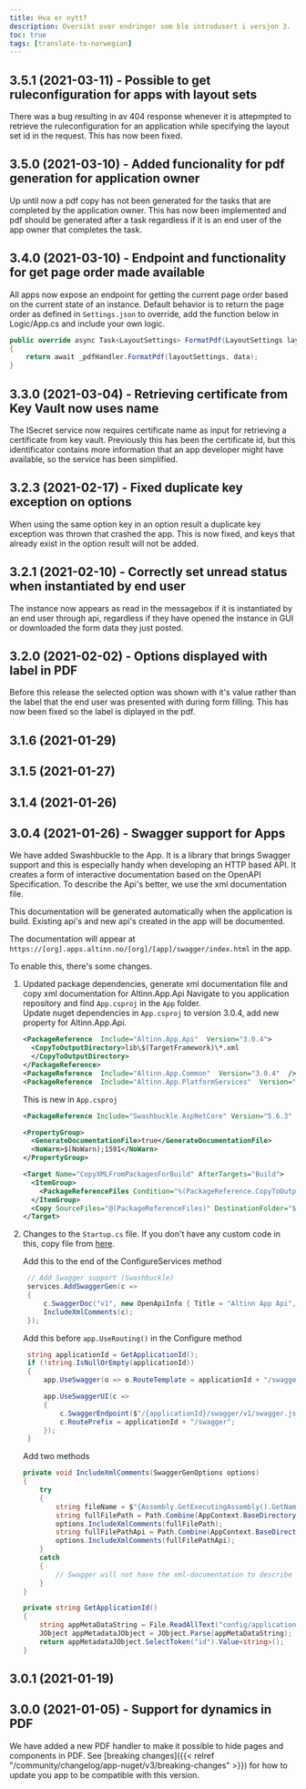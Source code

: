 ```yaml
---
title: Hva er nytt?
description: Oversikt over endringer som ble introdusert i versjon 3.
toc: true
tags: [translate-to-norwegian]
---
```


## 3.5.1 (2021-03-11) - Possible to get ruleconfiguration for apps with layout sets

There was a bug resulting in av 404 response whenever it is attepmpted to retrieve
the ruleconfiguration for an application while specifying the layout set id in the request.
This has now been fixed. 

## 3.5.0 (2021-03-10) - Added funcionality for pdf generation for application owner

Up until now a pdf copy has not been generated for the tasks that are completed by the application owner. 
This has now been implemented and pdf should be generated after a task regardless if it is an 
end user of the app owner that completes the task.


## 3.4.0 (2021-03-10) - Endpoint and functionality for get page order made available

All apps now expose an endpoint for getting the current page order based on the current state of an instance.
Default behavior is to return the page order as defined in `Settings.json` to override, add the function below in 
Logic/App.cs and include your own logic.

```cs
public override async Task<LayoutSettings> FormatPdf(LayoutSettings layoutSettings, object data)
{
    return await _pdfHandler.FormatPdf(layoutSettings, data);
}
```

## 3.3.0 (2021-03-04) - Retrieving certificate from Key Vault now uses name

The ISecret service now requires certificate name as input for retrieving a certificate from key vault.
Previously this has been the certificate id, but this identificator contains more information that an 
app developer might have available, so the service has been simplified.

## 3.2.3 (2021-02-17) - Fixed duplicate key exception on options

When using the same option key in an option result a duplicate key exception was thrown that crashed the app. 
This is now fixed, and keys that already exist in the option result will not be added.

## 3.2.1 (2021-02-10) - Correctly set unread status when instantiated by end user

The instance now appears as read in the messagebox if it is instantiated by an end user through api,
regardless if they have opened the instance in GUI or downloaded the form data they just posted.

## 3.2.0 (2021-02-02) - Options displayed with label in PDF

Before this release the selected option was shown with it's value rather than the label that the end user was 
presented with during form filling. This has now been fixed so the label is diplayed in the pdf.

## 3.1.6 (2021-01-29)

## 3.1.5 (2021-01-27)

## 3.1.4 (2021-01-26)

## 3.0.4 (2021-01-26) - Swagger support for Apps

We have added Swashbuckle to the App. It is a library that brings Swagger support and this is especially handy when developing an HTTP based API. 
It creates a form of interactive documentation based on the OpenAPI Specification.
To describe the Api's better, we use the xml documentation file.

This documentation will be generated automatically when the application is build. Existing api's and new api's created in the app will be documented.

The documentation will appear at `https://[org].apps.altinn.no/[org]/[app]/swagger/index.html` in the app.

To enable this, there's some changes.

1. Updated package dependencies, generate xml documentation file and copy xml documentation for Altinn.App.Api
    Navigate to you application repository and find `App.csproj` in the `App` folder.  
    Update nuget dependencies in `App.csproj` to version 3.0.4, add new property for Altinn.App.Api.

    ```xml
    <PackageReference  Include="Altinn.App.Api"  Version="3.0.4">
      <CopyToOutputDirectory>lib\$(TargetFramework)\*.xml
      </CopyToOutputDirectory>
    </PackageReference>
    <PackageReference  Include="Altinn.App.Common"  Version="3.0.4"  />
    <PackageReference  Include="Altinn.App.PlatformServices"  Version="3.0.4"  />
    ```
    This is new in `App.csproj` 
    ```xml
    <PackageReference Include="Swashbuckle.AspNetCore" Version="5.6.3" />

    <PropertyGroup>
      <GenerateDocumentationFile>true</GenerateDocumentationFile>
      <NoWarn>$(NoWarn);1591</NoWarn>
    </PropertyGroup>

    <Target Name="CopyXMLFromPackagesForBuild" AfterTargets="Build">
      <ItemGroup>
        <PackageReferenceFiles Condition="%(PackageReference.CopyToOutputDirectory) != ''" Include="$(NugetPackageRoot)$([MSBuild]::Escape('%(PackageReference.Identity)').ToLower())/%(PackageReference.Version)/%(PackageReference.CopyToOutputDirectory)" />
      </ItemGroup>
      <Copy SourceFiles="@(PackageReferenceFiles)" DestinationFolder="$(OutDir)" />
    </Target>
    ```

2. Changes to the `Startup.cs` file. If you don't have any custom code in this, copy file from [here](https://github.com/Altinn/altinn-studio/blob/master/src/Altinn.Apps/AppTemplates/AspNet/App/Startup.cs).
   
   Add this to the end of the ConfigureServices method
   ```cs
    // Add Swagger support (Swashbuckle)
    services.AddSwaggerGen(c =>
    {
        c.SwaggerDoc("v1", new OpenApiInfo { Title = "Altinn App Api", Version = "v1" });
        IncludeXmlComments(c);
    });
   ```

   Add this before `app.UseRouting()` in the Configure method
   ```cs
    string applicationId = GetApplicationId();
    if (!string.IsNullOrEmpty(applicationId))
    {
        app.UseSwagger(o => o.RouteTemplate = applicationId + "/swagger/{documentName}/swagger.json");

        app.UseSwaggerUI(c =>
        {
            c.SwaggerEndpoint($"/{applicationId}/swagger/v1/swagger.json", "Altinn App API");
            c.RoutePrefix = applicationId + "/swagger";
        });
    }
    ```

   Add two methods
    ```cs
    private void IncludeXmlComments(SwaggerGenOptions options)
    {
        try
        {
            string fileName = $"{Assembly.GetExecutingAssembly().GetName().Name}.xml";
            string fullFilePath = Path.Combine(AppContext.BaseDirectory, fileName);
            options.IncludeXmlComments(fullFilePath);
            string fullFilePathApi = Path.Combine(AppContext.BaseDirectory, "Altinn.App.Api.xml");
            options.IncludeXmlComments(fullFilePathApi);
        }
        catch 
        {
            // Swagger will not have the xml-documentation to describe the api's.
        }
    }

    private string GetApplicationId()
    {
        string appMetaDataString = File.ReadAllText("config/applicationmetadata.json");
        JObject appMetadataJObject = JObject.Parse(appMetaDataString);
        return appMetadataJObject.SelectToken("id").Value<string>();
    }
    ```



## 3.0.1 (2021-01-19)

## 3.0.0 (2021-01-05) - Support for dynamics in PDF

We have added a new PDF handler to make it possible to hide pages and components in PDF.
See [breaking changes]({{< relref "/community/changelog/app-nuget/v3/breaking-changes" >}}) for how to update you app to be compatible with this version.
